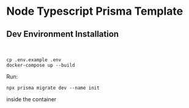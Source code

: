 # Node Typescript Prisma Template

## Dev Environment Installation

&nbsp;

```
cp .env.example .env
docker-compose up --build
```

Run:

```
npx prisma migrate dev --name init
```

inside the container
